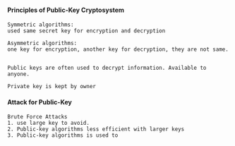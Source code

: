 #### Principles of Public-Key Cryptosystem
```text
Symmetric algorithms:
used same secret key for encryption and decryption

Asymmetric algorithms:
one key for encryption, another key for decryption, they are not same.


Public keys are often used to decrypt information. Available to anyone.

Private key is kept by owner

```

#### Attack for Public-Key
```text
Brute Force Attacks
1. use large key to avoid.
2. Public-key algorithms less efficient with larger keys
3. Public-key algorithms is used to 
```